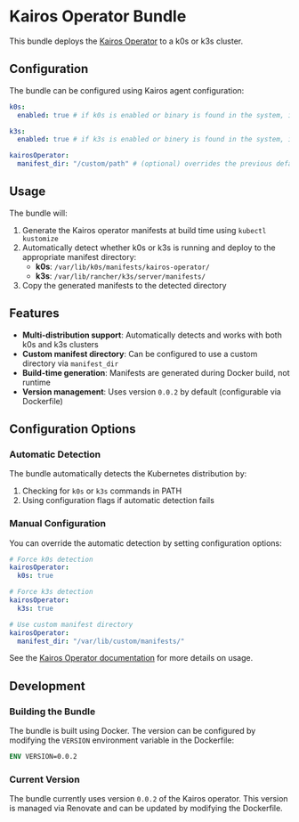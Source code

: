 # Kairos Operator Bundle

This bundle deploys the [Kairos Operator](https://github.com/kairos-io/kairos-operator) to a k0s or k3s cluster.

## Configuration

The bundle can be configured using Kairos agent configuration:

```yaml
k0s:
  enabled: true # if k0s is enabled or binary is found in the system, it will install under /var/lib/k0s/manifests/kairos-operator/kairos-operator.yaml

k3s:
  enabled: true # if k3s is enabled or binery is found in the system, it will install under /var/lib/rancher/k3s/server/manifests/

kairosOperator:
  manifest_dir: "/custom/path" # (optional) overrides the previous defaults
```

## Usage

The bundle will:

1. Generate the Kairos operator manifests at build time using `kubectl kustomize`
2. Automatically detect whether k0s or k3s is running and deploy to the appropriate manifest directory:
   - **k0s**: `/var/lib/k0s/manifests/kairos-operator/`
   - **k3s**: `/var/lib/rancher/k3s/server/manifests/`
3. Copy the generated manifests to the detected directory

## Features

- **Multi-distribution support**: Automatically detects and works with both k0s and k3s clusters
- **Custom manifest directory**: Can be configured to use a custom directory via `manifest_dir`
- **Build-time generation**: Manifests are generated during Docker build, not runtime
- **Version management**: Uses version `0.0.2` by default (configurable via Dockerfile)

## Configuration Options

### Automatic Detection
The bundle automatically detects the Kubernetes distribution by:
1. Checking for `k0s` or `k3s` commands in PATH
2. Using configuration flags if automatic detection fails

### Manual Configuration
You can override the automatic detection by setting configuration options:

```yaml
# Force k0s detection
kairosOperator:
  k0s: true

# Force k3s detection  
kairosOperator:
  k3s: true

# Use custom manifest directory
kairosOperator:
  manifest_dir: "/var/lib/custom/manifests/"
```

See the [Kairos Operator documentation](https://github.com/kairos-io/kairos-operator) for more details on usage.

## Development

### Building the Bundle

The bundle is built using Docker. The version can be configured by modifying the `VERSION` environment variable in the Dockerfile:

```dockerfile
ENV VERSION=0.0.2
```

### Current Version

The bundle currently uses version `0.0.2` of the Kairos operator. This version is managed via Renovate and can be updated by modifying the Dockerfile. 
